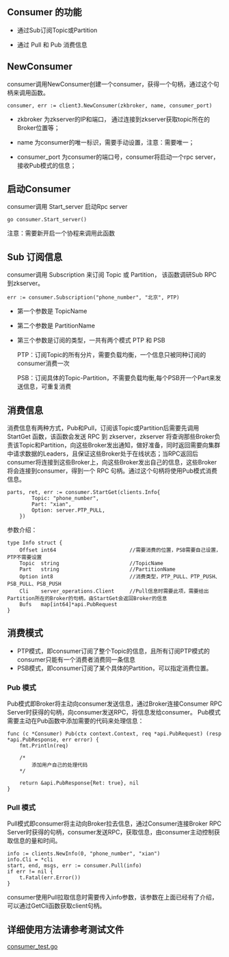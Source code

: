 ## Consumer 的功能
* 通过Sub订阅Topic或Partition

* 通过 Pull 和 Pub 消费信息
## NewConsumer
consumer调用NewConsumer创建一个consumer，获得一个句柄，通过这个句柄来调用函数。
```
consumer, err := client3.NewConsumer(zkbroker, name, consumer_port)
```
* zkbroker 为zkserver的IP和端口， 通过连接到zkserver获取topic所在的Broker位置等；

* name 为consumer的唯一标识，需要手动设置，注意：需要唯一；

* consumer_port 为consumer的端口号，consumer将启动一个rpc server，接收Pub模式的信息；
## 启动Consumer
consumer调用 Start_server 启动Rpc server
```
go consumer.Start_server()
```
注意：需要新开启一个协程来调用此函数
## Sub 订阅信息
consumer调用 Subscription 来订阅 Topic 或 Partition， 该函数调研Sub RPC 到zkserver。
```
err := consumer.Subscription("phone_number", "北京", PTP)
```
* 第一个参数是 TopicName

* 第二个参数是 PartitionName

* 第三个参数是订阅的类型，一共有两个模式 PTP 和 PSB
    
    PTP：订阅Topic的所有分片，需要负载均衡，一个信息只被同种订阅的consumer消费一次

	PSB：订阅具体的Topic-Partition，不需要负载均衡,每个PSB开一个Part来发送信息，可重复消费
## 消费信息
消费信息有两种方式，Pub和Pull，订阅该Topic或Partition后需要先调用 StartGet 函数，该函数会发送 RPC 到 zkserver，zkserver 将查询那些Broker负责该Topic和Partition，向这些Broker发出通知，做好准备，同时返回需要向集群中请求数据的Leaders，且保证这些Broker处于在线状态；当RPC返回后consumer将连接到这些Broker上，向这些Broker发出自己的信息，这些Broker将会连接到consumer，得到一个 RPC 句柄。通过这个句柄将使用Pub模式消费信息。
```
parts, ret, err := consumer.StartGet(clients.Info{
		Topic: "phone_number",
		Part: "xian",
		Option: server.PTP_PULL,
	})
```
参数介绍：
```
type Info struct {
	Offset int64                        //需要消费的位置，PSB需要自己设置，PTP不需要设置
	Topic  string                       //TopicName
	Part   string                       //PartitionName
	Option int8                         //消费类型，PTP_PULL、PTP_PUSH、PSB_PULL、PSB_PUSH
	Cli    server_operations.Client     //Pull信息时需要此项，需要给出Partition所在的Broker的句柄，由StartGet会返回Broker的信息
	Bufs   map[int64]*api.PubRequest    
}
```
## 消费模式
* PTP模式，即consumer订阅了整个Topic的信息，且所有订阅PTP模式的consumer只能有一个消费者消费同一条信息
* PSB模式，即consumer订阅了某个具体的Partition，可以指定消费位置。
### Pub 模式
Pub模式即Broker将主动向consumer发送信息，通过Broker连接Consumer RPC  Server时获得的句柄，向consumer发送RPC，将信息发给consumer。
Pub模式需要主动在Pub函数中添加需要的代码来处理信息：
```
func (c *Consumer) Pub(ctx context.Context, req *api.PubRequest) (resp *api.PubResponse, err error) {
	fmt.Println(req)

	/*
		添加用户自己的处理代码
	*/

	return &api.PubResponse{Ret: true}, nil
}

```
### Pull 模式
Pull模式即consumer将主动向Broker拉去信息，通过Consumer连接Broker RPC  Server时获得的句柄，consumer发送RPC，获取信息，由consumer主动控制获取信息的量和时间。
```
info := clients.NewInfo(0, "phone_number", "xian")
info.Cli = *cli
start, end, msgs, err := consumer.Pull(info)
if err != nil {
	t.Fatal(err.Error())
}
```
consumer使用Pull拉取信息时需要传入info参数，该参数在上面已经有了介绍，可以通过GetCli函数获取client句柄。

## 详细使用方法请参考测试文件
[consumer_test.go](https://github.com/yclchuxue/ClyMQ/blob/master/test/consumer_test.go)